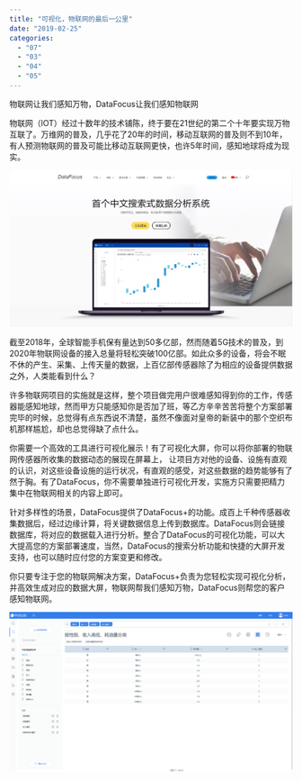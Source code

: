 ```yaml
---
title: "可视化，物联网的最后一公里"
date: "2019-02-25"
categories: 
  - "07"
  - "03"
  - "04"
  - "05"
---
```


物联网让我们感知万物，DataFocus让我们感知物联网

物联网（IOT）经过十数年的技术铺陈，终于要在21世纪的第二个十年要实现万物互联了。万维网的普及，几乎花了20年的时间，移动互联网的普及则不到10年，有人预测物联网的普及可能比移动互联网更快，也许5年时间，感知地球将成为现实。

![](images/微信截图_20190222143923.png)

截至2018年，全球智能手机保有量达到50多亿部，然而随着5G技术的普及，到2020年物联网设备的接入总量将轻松突破100亿部。如此众多的设备，将会不眠不休的产生、采集、上传天量的数据，上百亿部传感器除了为相应的设备提供数据之外，人类能看到什么？

许多物联网项目的实施就是这样，整个项目做完用户很难感知得到你的工作，传感器能感知地球，然而甲方只能感知你是否加了班，等乙方辛辛苦苦将整个方案部署完毕的时候，总觉得有点东西说不清楚，虽然不像面对皇帝的新装中的那个空织布机那样尴尬，却也总觉得缺了点什么。

你需要一个高效的工具进行可视化展示！有了可视化大屏，你可以将你部署的物联网传感器所收集的数据动态的展现在屏幕上， 让项目方对他的设备、设施有直观的认识，对这些设备设施的运行状况，有直观的感受，对这些数据的趋势能够有了然于胸。有了DataFocus，你不需要单独进行可视化开发，实施方只需要把精力集中在物联网相关的内容上即可。

针对多样性的场景，DataFocus提供了DataFocus+的功能。成百上千种传感器收集数据后，经过边缘计算，将关键数据信息上传到数据库。DataFocus则会链接数据库，将对应的数据载入进行分析。整合了DataFocus的可视化功能，可以大大提高您的方案部署速度，当然，DataFocus的搜索分析功能和快捷的大屏开发支持，也可以随时应付您的方案变更和修改。

你只要专注于您的物联网解决方案，DataFocus+负责为您轻松实现可视化分析，并高效生成对应的数据大屏，物联网帮我们感知万物，DataFocus则帮您的客户感知物联网。

![](images/word-image-11.png)
